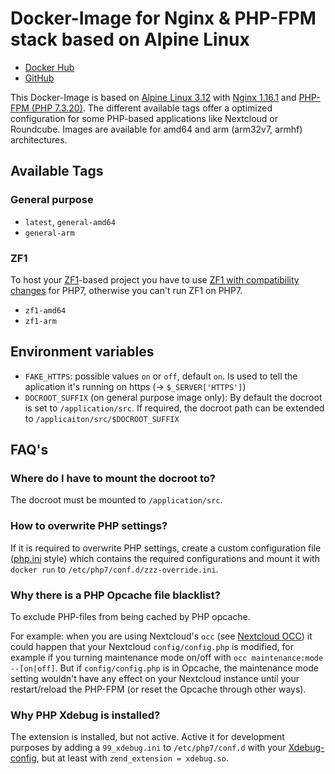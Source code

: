 # Docker-Image for Nginx & PHP-FPM stack based on Alpine Linux

* [Docker Hub](https://hub.docker.com/r/rasmartin/nginx-phpfpm)
* [GitHub](https://github.com/ras-martin/nginx-phpfpm)

This Docker-Image is based on [Alpine Linux 3.12](https://alpinelinux.org/) with [Nginx 1.16.1](https://www.nginx.com/) and [PHP-FPM (PHP 7.3.20)](https://www.php.net/). The different available tags offer a optimized configuration for some PHP-based applications like Nextcloud or Roundcube. Images are available for amd64 and arm (arm32v7, armhf) architectures.

## Available Tags

### General purpose

* `latest`, `general-amd64`
* `general-arm`

### ZF1

To host your [ZF1](https://github.com/zendframework/zf1)-based project you have to use [ZF1 with compatibility changes](https://github.com/Shardj/zf1-future) for PHP7, otherwise you can't run ZF1 on PHP7.

* `zf1-amd64`
* `zf1-arm`

## Environment variables
 * `FAKE_HTTPS`: possible values `on` or `off`, default `on`. Is used to tell the aplication it's running on https (-> `$_SERVER['HTTPS']`)
 * `DOCROOT_SUFFIX` (on general purpose image only): By default the docroot is set to `/application/src`. If required, the docroot path can be extended to `/applicaiton/src/$DOCROOT_SUFFIX`

## FAQ's

### Where do I have to mount the docroot to?

The docroot must be mounted to `/application/src`.

### How to overwrite PHP settings?

If it is required to overwrite PHP settings, create a custom configuration file ([php.ini](https://www.php.net/manual/en/ini.list.php) style) which contains the required configurations and mount it with `docker run` to `/etc/php7/conf.d/zzz-override.ini`.

### Why there is a PHP Opcache file blacklist?

To exclude PHP-files from being cached by PHP opcache.

For example: when you are using Nextcloud's `occ` (see [Nextcloud OCC](https://docs.nextcloud.com/server/15/admin_manual/configuration_server/occ_command.html)) it could happen that your Nextcloud `config/config.php` is modified, for example if you turning maintenance mode on/off with `occ maintenance:mode --[on|off]`. But if `config/config.php` is in Opcache, the maintenance mode setting wouldn't have any effect on your Nextcloud instance until your restart/reload the PHP-FPM (or reset the Opcache through other ways).

### Why PHP Xdebug is installed?

The extension is installed, but not active. Active it for development purposes by adding a `99_xdebug.ini` to `/etc/php7/conf.d` with your [Xdebug-config](https://xdebug.org/docs/all_settings), but at least with `zend_extension = xdebug.so`.

